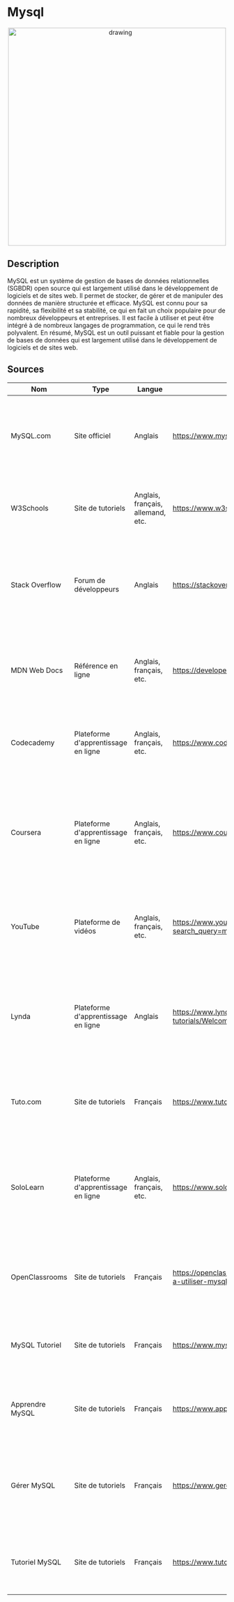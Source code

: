 # Mysql

<p align="center">
<img src="https://upload.wikimedia.org/wikipedia/fr/thumb/6/62/MySQL.svg/1200px-MySQL.svg.png" alt="drawing" width="500"/>
</p>

## Description
MySQL est un système de gestion de bases de données relationnelles (SGBDR) open source qui est largement utilisé dans le développement de logiciels et de sites web. Il permet de stocker, de gérer et de manipuler des données de manière structurée et efficace. MySQL est connu pour sa rapidité, sa flexibilité et sa stabilité, ce qui en fait un choix populaire pour de nombreux développeurs et entreprises. Il est facile à utiliser et peut être intégré à de nombreux langages de programmation, ce qui le rend très polyvalent. En résumé, MySQL est un outil puissant et fiable pour la gestion de bases de données qui est largement utilisé dans le développement de logiciels et de sites web.

## Sources
Nom | Type | Langue | Lien | Description | Tags | Note
 --- | --- | --- | --- | --- | --- | --- 
MySQL.com|	Site officiel|	Anglais|	https://www.mysql.com|	Le site officiel de MySQL, qui fournit des informations sur le logiciel, des téléchargements et des ressources de support.|	MySQL, bases de données, développement web|	5 /5
W3Schools|	Site de tutoriels|	Anglais, français, allemand, etc.|	https://www.w3schools.com/sql/default.asp|	Un site de tutoriels en ligne qui fournit des leçons et des exemples sur l'utilisation de MySQL.|	MySQL, tutoriels, exemples|	4 /5
Stack Overflow|	Forum de développeurs|	Anglais|	https://stackoverflow.com/questions/tagged/mysql|	Un forum de développeurs où les utilisateurs peuvent poser des questions et obtenir des réponses sur l'utilisation de MySQL.|	MySQL, développement web, forum|	5 /5
MDN Web Docs|	Référence en ligne|	Anglais, français, etc.|	https://developer.mozilla.org/fr/docs/Web/SQL|	Un site de référence en ligne qui fournit des informations détaillées sur l'utilisation de MySQL et ses différentes fonctionnalités.|	MySQL, référence, développement web|	5 /5
Codecademy|	Plateforme d'apprentissage en ligne|	Anglais, français, etc.|	https://www.codecademy.com/learn/learn-sql|	Une plateforme d'apprentissage en ligne qui propose des cours interactifs sur l'utilisation de MySQL.|	MySQL, apprentissage en ligne, cours	|4 /5
Coursera|	Plateforme d'apprentissage en ligne|	Anglais, français, etc.|	https://www.coursera.org/search?query=mysql|	Une plateforme d'apprentissage en ligne qui propose des cours universitaires et professionnels sur l'utilisation de MySQL et d'autres technologies de bases de données.|	MySQL, apprentissage en ligne, cours universitaires|	4 /5
YouTube|	Plateforme de vidéos|	Anglais, français, etc.|	https://www.youtube.com/results?search_query=mysql|	Une plateforme de vidéos où vous pouvez trouver des tutoriels et des présentations sur l'utilisation de MySQL.|	MySQL, tutoriels, vidéos	|3 /5
Lynda|	Plateforme d'apprentissage en ligne|	Anglais|	https://www.lynda.com/MySQL-tutorials/Welcome/1193679/1344669-4.html|	Une plateforme d'apprentissage en ligne qui propose des cours professionnels sur l'utilisation de MySQL et d'autres technologies de bases de données.|	MySQL, apprentissage en ligne, cours professionnels	|4 /5
Tuto.com|	Site de tutoriels|	Français|	https://www.tuto.com/mysql|	Un site de tutoriels qui propose des leçons et des exercices sur l'utilisation de MySQL.|	MySQL, tutoriels, exercices	|4 /5
SoloLearn|	Plateforme d'apprentissage en ligne|	Anglais, français, etc.|	https://www.sololearn.com/Course/SQL/|	Une plateforme d'apprentissage en ligne qui propose des leçons interactives sur l'utilisation de MySQL et d'autres technologies de bases de données.|	MySQL, apprentissage en ligne, leçons interactives	|3 /5
OpenClassrooms|	Site de tutoriels|	Français|	https://openclassrooms.com/courses/apprenez-a-utiliser-mysql|	Un site de tutoriels qui propose des leçons et des projets pratiques sur l'utilisation de MySQL.|	MySQL, tutoriels, projets pratiques|	4 /5
MySQL Tutoriel|	Site de tutoriels|	Français|	https://www.mysqltutoriel.net|	Un site de tutoriels qui propose des leçons et des exercices sur l'utilisation de MySQL.|	MySQL, tutoriels, exercices|	4 /5
Apprendre MySQL|	Site de tutoriels|	Français|	https://www.apprendre-mysql.com|	Un site de tutoriels qui propose des leçons et des exercices sur l'utilisation de MySQL.|	MySQL, tutoriels, exercices	|3 /5
Gérer MySQL|	Site de tutoriels|	Français|	https://www.gerer-mysql.com|	Un site de tutoriels qui propose des leçons et des exercices sur l'administration et la gestion de bases de données MySQL.|	MySQL, tutoriels, administration, gestion	|3 /5
Tutoriel MySQL|	Site de tutoriels|	Français|	https://www.tutoriel-mysql.com|	Un site de tutoriels qui propose des leçons et des exercices sur l'utilisation de MySQL.|	MySQL, tutoriels, exercices	|3 /5